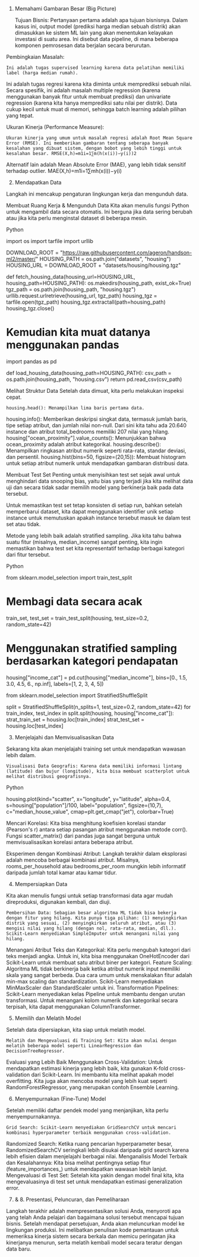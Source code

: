 1. Memahami Gambaran Besar (Big Picture)

    Tujuan Bisnis: Pertanyaan pertama adalah apa tujuan bisnisnya. Dalam kasus ini, output model (prediksi harga median sebuah distrik) akan dimasukkan ke sistem ML lain yang akan menentukan kelayakan investasi di suatu area. Ini disebut data pipeline, di mana beberapa komponen pemrosesan data berjalan secara berurutan.

Pembingkaian Masalah:

    Ini adalah tugas supervised learning karena data pelatihan memiliki label (harga median rumah).

Ini adalah tugas regresi karena kita diminta untuk memprediksi sebuah nilai. Secara spesifik, ini adalah masalah multiple regression (karena menggunakan banyak fitur untuk membuat prediksi) dan univariate regression (karena kita hanya memprediksi satu nilai per distrik).
Data cukup kecil untuk muat di memori, sehingga batch learning adalah pilihan yang tepat.

Ukuran Kinerja (Performance Measure):

    Ukuran kinerja yang umum untuk masalah regresi adalah Root Mean Square Error (RMSE). Ini memberikan gambaran tentang seberapa banyak kesalahan yang dibuat sistem, dengan bobot yang lebih tinggi untuk kesalahan besar. RMSE(X,h)=m1​i=1∑m​(h(x(i))−y(i))2​

Alternatif lain adalah Mean Absolute Error (MAE), yang lebih tidak sensitif terhadap outlier. MAE(X,h)=m1​i=1∑m​​h(x(i))−y(i)​

2. Mendapatkan Data

Langkah ini mencakup pengaturan lingkungan kerja dan mengunduh data.

Membuat Ruang Kerja & Mengunduh Data
Kita akan menulis fungsi Python untuk mengambil data secara otomatis. Ini berguna jika data sering berubah atau jika kita perlu menginstal dataset di beberapa mesin.

Python

import os
import tarfile
import urllib

DOWNLOAD_ROOT = "https://raw.githubusercontent.com/ageron/handson-ml2/master/"
HOUSING_PATH = os.path.join("datasets", "housing")
HOUSING_URL = DOWNLOAD_ROOT + "datasets/housing/housing.tgz"

def fetch_housing_data(housing_url=HOUSING_URL, housing_path=HOUSING_PATH):
    os.makedirs(housing_path, exist_ok=True)
    tgz_path = os.path.join(housing_path, "housing.tgz")
    urllib.request.urlretrieve(housing_url, tgz_path)
    housing_tgz = tarfile.open(tgz_path)
    housing_tgz.extractall(path=housing_path)
    housing_tgz.close()

# Kemudian kita muat datanya menggunakan pandas
import pandas as pd

def load_housing_data(housing_path=HOUSING_PATH):
    csv_path = os.path.join(housing_path, "housing.csv")
    return pd.read_csv(csv_path)

Melihat Struktur Data
Setelah data dimuat, kita perlu melakukan inspeksi cepat.

    housing.head(): Menampilkan lima baris pertama data.

housing.info(): Memberikan deskripsi singkat data, termasuk jumlah baris, tipe setiap atribut, dan jumlah nilai non-null. Dari sini kita tahu ada 20.640 instance dan atribut total_bedrooms memiliki 207 nilai yang hilang.
housing["ocean_proximity"].value_counts(): Menunjukkan bahwa ocean_proximity adalah atribut kategorikal.
housing.describe(): Menampilkan ringkasan atribut numerik seperti rata-rata, standar deviasi, dan persentil.
housing.hist(bins=50, figsize=(20,15)): Membuat histogram untuk setiap atribut numerik untuk mendapatkan gambaran distribusi data.

Membuat Test Set
Penting untuk menyisihkan test set sejak awal untuk menghindari data snooping bias, yaitu bias yang terjadi jika kita melihat data uji dan secara tidak sadar memilih model yang berkinerja baik pada data tersebut.

Untuk memastikan test set tetap konsisten di setiap run, bahkan setelah memperbarui dataset, kita dapat menggunakan identifier unik setiap instance untuk memutuskan apakah instance tersebut masuk ke dalam test set atau tidak.

Metode yang lebih baik adalah stratified sampling. Jika kita tahu bahwa suatu fitur (misalnya, median_income) sangat penting, kita ingin memastikan bahwa test set kita representatif terhadap berbagai kategori dari fitur tersebut.

Python

from sklearn.model_selection import train_test_split

# Membagi data secara acak
train_set, test_set = train_test_split(housing, test_size=0.2, random_state=42)

# Menggunakan stratified sampling berdasarkan kategori pendapatan
housing["income_cat"] = pd.cut(housing["median_income"],
                               bins=[0., 1.5, 3.0, 4.5, 6., np.inf],
                               labels=[1, 2, 3, 4, 5])

from sklearn.model_selection import StratifiedShuffleSplit

split = StratifiedShuffleSplit(n_splits=1, test_size=0.2, random_state=42)
for train_index, test_index in split.split(housing, housing["income_cat"]):
    strat_train_set = housing.loc[train_index]
    strat_test_set = housing.loc[test_index]

3. Menjelajahi dan Memvisualisasikan Data

Sekarang kita akan menjelajahi training set untuk mendapatkan wawasan lebih dalam.

    Visualisasi Data Geografis: Karena data memiliki informasi lintang (latitude) dan bujur (longitude), kita bisa membuat scatterplot untuk melihat distribusi geografisnya.

Python

housing.plot(kind="scatter", x="longitude", y="latitude", alpha=0.4,
             s=housing["population"]/100, label="population", figsize=(10,7),
             c="median_house_value", cmap=plt.get_cmap("jet"), colorbar=True)

Mencari Korelasi: Kita bisa menghitung koefisien korelasi standar (Pearson's r) antara setiap pasangan atribut menggunakan metode corr(). Fungsi scatter_matrix() dari pandas juga sangat berguna untuk memvisualisasikan korelasi antara beberapa atribut.

Eksperimen dengan Kombinasi Atribut: Langkah terakhir dalam eksplorasi adalah mencoba berbagai kombinasi atribut. Misalnya, rooms_per_household atau bedrooms_per_room mungkin lebih informatif daripada jumlah total kamar atau kamar tidur.

4. Mempersiapkan Data

Kita akan menulis fungsi untuk setiap transformasi data agar mudah direproduksi, digunakan kembali, dan diuji.

    Pembersihan Data: Sebagian besar algoritma ML tidak bisa bekerja dengan fitur yang hilang. Kita punya tiga pilihan: (1) menyingkirkan distrik yang sesuai, (2) menyingkirkan seluruh atribut, atau (3) mengisi nilai yang hilang (dengan nol, rata-rata, median, dll.). Scikit-Learn menyediakan SimpleImputer untuk menangani nilai yang hilang.

Menangani Atribut Teks dan Kategorikal: Kita perlu mengubah kategori dari teks menjadi angka. Untuk ini, kita bisa menggunakan OneHotEncoder dari Scikit-Learn untuk membuat satu atribut biner per kategori.
Feature Scaling: Algoritma ML tidak berkinerja baik ketika atribut numerik input memiliki skala yang sangat berbeda. Dua cara umum untuk menskalakan fitur adalah min-max scaling dan standardization. Scikit-Learn menyediakan MinMaxScaler dan StandardScaler untuk ini.
Transformation Pipelines: Scikit-Learn menyediakan kelas Pipeline untuk membantu dengan urutan transformasi. Untuk menangani kolom numerik dan kategorikal secara terpisah, kita dapat menggunakan ColumnTransformer.

5. Memilih dan Melatih Model

Setelah data dipersiapkan, kita siap untuk melatih model.

    Melatih dan Mengevaluasi di Training Set: Kita akan mulai dengan melatih beberapa model seperti LinearRegression dan DecisionTreeRegressor.

Evaluasi yang Lebih Baik Menggunakan Cross-Validation: Untuk mendapatkan estimasi kinerja yang lebih baik, kita gunakan K-fold cross-validation dari Scikit-Learn. Ini membantu kita melihat apakah model overfitting.
Kita juga akan mencoba model yang lebih kuat seperti RandomForestRegressor, yang merupakan contoh Ensemble Learning.

6. Menyempurnakan (Fine-Tune) Model

Setelah memiliki daftar pendek model yang menjanjikan, kita perlu menyempurnakannya.

    Grid Search: Scikit-Learn menyediakan GridSearchCV untuk mencari kombinasi hyperparameter terbaik menggunakan cross-validation.

Randomized Search: Ketika ruang pencarian hyperparameter besar, RandomizedSearchCV seringkali lebih disukai daripada grid search karena lebih efisien dalam menjelajahi berbagai nilai.
Menganalisis Model Terbaik dan Kesalahannya: Kita bisa melihat pentingnya setiap fitur (feature_importances_) untuk mendapatkan wawasan lebih lanjut.
Mengevaluasi di Test Set: Setelah kita yakin dengan model final kita, kita mengevaluasinya di test set untuk mendapatkan estimasi generalization error.

7. & 8. Presentasi, Peluncuran, dan Pemeliharaan

Langkah terakhir adalah mempresentasikan solusi Anda, menyoroti apa yang telah Anda pelajari dan bagaimana solusi tersebut mencapai tujuan bisnis. Setelah mendapat persetujuan, Anda akan meluncurkan model ke lingkungan produksi. Ini melibatkan penulisan kode pemantauan untuk memeriksa kinerja sistem secara berkala dan memicu peringatan jika kinerjanya menurun, serta melatih kembali model secara teratur dengan data baru.


